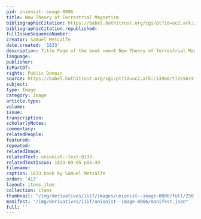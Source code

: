 ```yaml
---
pid: unionist--image-0006
title: New Theory of Terrestrial Magnetism
bibliographicCitation: https://babel.hathitrust.org/cgi/pt?id=uc2.ark:/13960/t7zk56r4f&view=1up&seq=5
bibliographicCitation.republished: 
fullIssueSequenceNumber: 
creator: Samuel Metcalfe
date.created: '1833'
description: Title Page of the book <em>A New Theory of Terrestrial Magnetism</em>
language: 
publisher: 
IsPartOf: 
rights: Public Domain
source: https://babel.hathitrust.org/cgi/pt?id=uc2.ark:/13960/t7zk56r4f&view=1up&seq=5
subject: 
type: Image
category: Image
article.type: 
volume: 
issue: 
transcription: 
scholarlyNotes: 
commentary: 
relatedPeople: 
featured: 
repeated: 
relatedImage: 
relatedText: unionist--text-0133
relatedTextIssue: 1833-09-05 p04.49
filename: 
caption: 1833 book by Samuel Metcalfe
order: '417'
layout: items_item
collection: items
thumbnail: "/img/derivatives/iiif/images/unionist--image-0006/full/250,/0/default.jpg"
manifest: "/img/derivatives/iiif/unionist--image-0006/manifest.json"
full: ''
---
```

